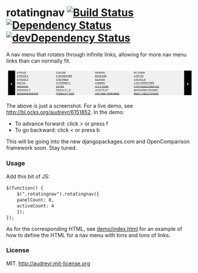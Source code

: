 # rotatingnav [![Build Status](https://secure.travis-ci.org/audreyr/rotatingnav.png?branch=master)](https://travis-ci.org/audreyr/rotatingnav) [![Dependency Status](https://david-dm.org/audreyr/rotatingnav.png)](https://david-dm.org/audreyr/rotatingnav) [![devDependency Status](https://david-dm.org/audreyr/rotatingnav/dev-status.png)](https://david-dm.org/audreyr/rotatingnav#info=devDependencies)

A nav menu that rotates through infinite links, allowing for more nav menu links than can normally fit.

![Screenshot of rotatingnav](rotatingnav-screenshot.png)

The above is just a screenshot. For a live demo, see http://bl.ocks.org/audreyr/6151852. In the demo:

* To advance forward: click > or press f
* To go backward: click < or press b

This will be going into the new djangopackages.com and OpenComparison framework soon. Stay tuned.

### Usage

Add this bit of JS:

```
$(function() {
	$(".rotatingnav").rotatingnav({
    panelCount: 8,
    activeCount: 4
	});
});
```

As for the corresponding HTML, see [demo/index.html](https://github.com/audreyr/rotatingnav/blob/master/demo/index.html) for an example of how to define the HTML for a nav menu with tons and tons of links.

### License

MIT. http://audreyr.mit-license.org
